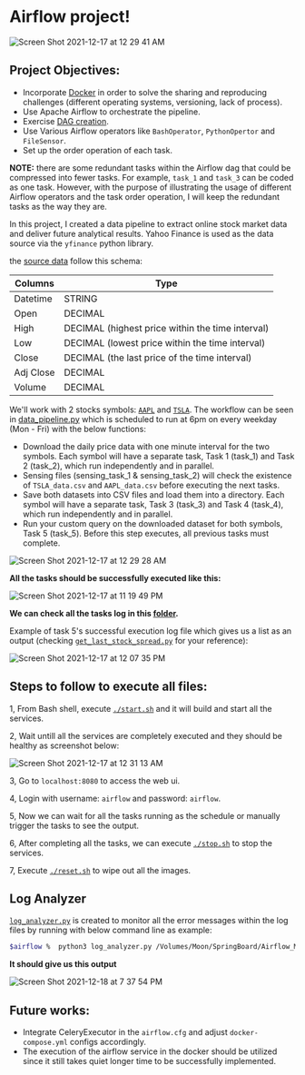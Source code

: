 # Airflow project!

![Screen Shot 2021-12-17 at 12 29 41 AM](https://user-images.githubusercontent.com/70767722/146494463-25db01b5-0a04-4ef6-a6f5-b20e4278cd47.png)

## Project Objectives:

* Incorporate [Docker](https://github.com/Andy-Pham-72/airflow-mini-project1/blob/master/docker-compose.yml) in order to solve the sharing and reproducing challenges (different operating systems, versioning, lack of process).
* Use Apache Airflow to orchestrate the pipeline.
* Exercise [DAG creation](https://github.com/Andy-Pham-72/airflow-mini-project1/blob/master/mnt/airflow/dags/data_pipeline.py).
* Use Various Airflow operators like `BashOperator`, `PythonOpertor` and `FileSensor`.
* Set up the order operation of each task.

**NOTE:** there are some redundant tasks within the Airflow dag that could be compressed into fewer tasks. For example, `task_1` and `task_3` can be coded as one task. However, with the purpose of illustrating the usage of different Airflow operators and the task order operation, I will keep the redundant tasks as the way they are.

In this project, I created a data pipeline to extract online stock market data and deliver future analytical results. Yahoo Finance is used as the data source via the `yfinance` python library.

the [source data](https://github.com/Andy-Pham-72/airflow-mini-project1/tree/master/mnt/airflow/tmp/data) follow this schema:

|    Columns        |  Type                                        |
|-------------------|-----------------------------------------------------|
|Datetime   | STRING                                 |   
|Open        | DECIMAL                                  |   
|High          | DECIMAL (highest price within the time interval)                                       |
|Low   | DECIMAL (lowest price within the time interval)                            |
|Close       | DECIMAL (the last price of the time interval)                             |
|Adj Close    | DECIMAL                             |
|Volume | DECIMAL                              |

We'll work with 2 stocks symbols: [`AAPL`](https://github.com/Andy-Pham-72/airflow-mini-project1/blob/master/mnt/airflow/tmp/data/2021-12-16/AAPL_data.csv) and [`TSLA`](https://github.com/Andy-Pham-72/airflow-mini-project1/blob/master/mnt/airflow/tmp/data/2021-12-16/TSLA_data.csv). The workflow can be seen in [data_pipeline.py](https://github.com/Andy-Pham-72/airflow-mini-project1/blob/master/mnt/airflow/dags/data_pipeline.py) which is scheduled to run at 6pm on every weekday (Mon - Fri) with the below functions:

- Download the daily price data with one minute interval for the two symbols. Each symbol will have a separate task, Task 1 (task_1) and Task 2 (task_2), which run independently and in parallel.
- Sensing files (sensing_task_1 & sensing_task_2) will check the existence of `TSLA_data.csv` and `AAPL_data.csv` before executing the next tasks.
- Save both datasets into CSV files and load them into a directory. Each symbol will have a separate task, Task 3 (task_3) and Task 4 (task_4), which run independently and in parallel.
- Run your custom query on the downloaded dataset for both symbols, Task 5 (task_5). Before this step executes, all previous tasks must complete.

![Screen Shot 2021-12-17 at 12 29 28 AM](https://user-images.githubusercontent.com/70767722/146494411-a9ae5a15-e154-4068-a2fa-032831e0cfd9.png)

**All the tasks should be successfully executed like this:**

![Screen Shot 2021-12-17 at 11 19 49 PM](https://user-images.githubusercontent.com/70767722/146628718-04c3532d-24cc-4466-907d-61a817f889c9.png)

**We can check all the tasks log in this [folder](https://github.com/Andy-Pham-72/airflow-mini-project1/tree/master/mnt/airflow/logs/marketvol).**

Example of task 5's successful execution log file which gives us a list as an output (checking [`get_last_stock_spread.py`](https://github.com/Andy-Pham-72/airflow-mini-project1/blob/master/mnt/airflow/dags/get_last_stock_spread.py) for your reference):

![Screen Shot 2021-12-17 at 12 07 35 PM](https://user-images.githubusercontent.com/70767722/146582104-6ec1cd61-9e3d-4401-9b88-27f70e0f424c.png)

## Steps to follow to execute all files:

1, From Bash shell, execute [`./start.sh`](https://github.com/Andy-Pham-72/airflow-mini-project1/blob/master/start.sh) and it will build and start all the services.

2, Wait untill all the services are completely executed and they should be healthy as screenshot below:

![Screen Shot 2021-12-17 at 12 31 13 AM](https://user-images.githubusercontent.com/70767722/146494230-c63765d3-6bfb-4162-83a9-1ed378fba5b8.png)

3, Go to `localhost:8080` to access the web ui.

4, Login with username: `airflow` and password: `airflow`.

5, Now we can wait for all the tasks running as the schedule or manually trigger the tasks to see the output.

6, After completing all the tasks, we can execute [`./stop.sh`](https://github.com/Andy-Pham-72/airflow-mini-project1/blob/master/stop.sh) to stop the services.

7, Execute [`./reset.sh`](https://github.com/Andy-Pham-72/airflow-mini-project1/blob/master/reset.sh) to wipe out all the images.

## Log Analyzer
[`log_analyzer.py`](https://github.com/Andy-Pham-72/airflow-mini-project1/blob/master/mnt/airflow/log_analyzer.py) is created to monitor all the error messages within the log files by running with below command line as example:

```bash
$airflow %  python3 log_analyzer.py /Volumes/Moon/SpringBoard/Airflow_MiniProject1/mnt/airflow/logs
```

**It should give us this output**

![Screen Shot 2021-12-18 at 7 37 54 PM](https://user-images.githubusercontent.com/70767722/146659388-67ea676b-b46d-46d5-8b45-7851d82e8adf.png)

## Future works:
- Integrate CeleryExecutor in the `airflow.cfg` and adjust `docker-compose.yml` configs accordingly.
- The execution of the airflow service in the docker should be utilized since it still takes quiet longer time to be successfully implemented.
